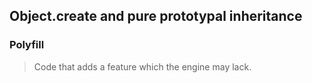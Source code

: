 ##  Object.create and pure prototypal inheritance

### Polyfill 
> Code that adds a feature which the engine may lack.